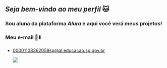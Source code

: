 ## ***Seja bem-vindo ao meu perfil*** 🐱


### Sou aluna da plataforma _Alura_ e aqui você verá meus projetos!

### Meu e-mail 📧⬇️

- 00001108362059sp@al.educacao.sp.gov.br

  ![](https://media.tenor.com/nZJmmGvsUq8AAAAj/sumikko-gurashi.gif)

<!--
**Sabrina2my/Sabrina2my** is a ✨ _special_ ✨ repository because its `README.md` (this file) appears on your GitHub profile.

Here are some ideas to get you started:

- 🔭 I’m currently working on ...
- 🌱 I’m currently learning ...
- 👯 I’m looking to collaborate on ...
- 🤔 I’m looking for help with ...
- 💬 Ask me about ...
- 📫 How to reach me: ...
- 😄 Pronouns: ...
- ⚡ Fun fact: ...
-->
